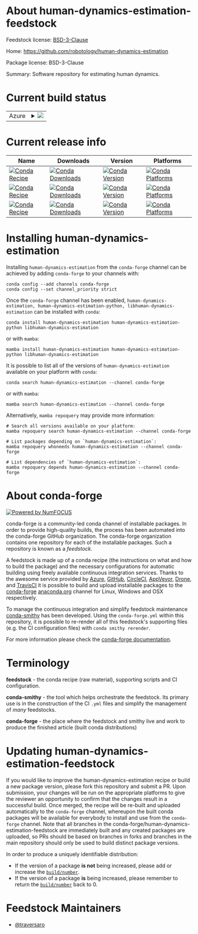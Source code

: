 About human-dynamics-estimation-feedstock
=========================================

Feedstock license: [BSD-3-Clause](https://github.com/conda-forge/human-dynamics-estimation-feedstock/blob/main/LICENSE.txt)

Home: https://github.com/robotology/human-dynamics-estimation

Package license: BSD-3-Clause

Summary: Software repository for estimating human dynamics.

Current build status
====================


<table>
    
  <tr>
    <td>Azure</td>
    <td>
      <details>
        <summary>
          <a href="https://dev.azure.com/conda-forge/feedstock-builds/_build/latest?definitionId=23514&branchName=main">
            <img src="https://dev.azure.com/conda-forge/feedstock-builds/_apis/build/status/human-dynamics-estimation-feedstock?branchName=main">
          </a>
        </summary>
        <table>
          <thead><tr><th>Variant</th><th>Status</th></tr></thead>
          <tbody><tr>
              <td>linux_64</td>
              <td>
                <a href="https://dev.azure.com/conda-forge/feedstock-builds/_build/latest?definitionId=23514&branchName=main">
                  <img src="https://dev.azure.com/conda-forge/feedstock-builds/_apis/build/status/human-dynamics-estimation-feedstock?branchName=main&jobName=linux&configuration=linux%20linux_64_" alt="variant">
                </a>
              </td>
            </tr><tr>
              <td>linux_aarch64</td>
              <td>
                <a href="https://dev.azure.com/conda-forge/feedstock-builds/_build/latest?definitionId=23514&branchName=main">
                  <img src="https://dev.azure.com/conda-forge/feedstock-builds/_apis/build/status/human-dynamics-estimation-feedstock?branchName=main&jobName=linux&configuration=linux%20linux_aarch64_" alt="variant">
                </a>
              </td>
            </tr><tr>
              <td>linux_ppc64le</td>
              <td>
                <a href="https://dev.azure.com/conda-forge/feedstock-builds/_build/latest?definitionId=23514&branchName=main">
                  <img src="https://dev.azure.com/conda-forge/feedstock-builds/_apis/build/status/human-dynamics-estimation-feedstock?branchName=main&jobName=linux&configuration=linux%20linux_ppc64le_" alt="variant">
                </a>
              </td>
            </tr><tr>
              <td>osx_64</td>
              <td>
                <a href="https://dev.azure.com/conda-forge/feedstock-builds/_build/latest?definitionId=23514&branchName=main">
                  <img src="https://dev.azure.com/conda-forge/feedstock-builds/_apis/build/status/human-dynamics-estimation-feedstock?branchName=main&jobName=osx&configuration=osx%20osx_64_" alt="variant">
                </a>
              </td>
            </tr><tr>
              <td>osx_arm64</td>
              <td>
                <a href="https://dev.azure.com/conda-forge/feedstock-builds/_build/latest?definitionId=23514&branchName=main">
                  <img src="https://dev.azure.com/conda-forge/feedstock-builds/_apis/build/status/human-dynamics-estimation-feedstock?branchName=main&jobName=osx&configuration=osx%20osx_arm64_" alt="variant">
                </a>
              </td>
            </tr><tr>
              <td>win_64</td>
              <td>
                <a href="https://dev.azure.com/conda-forge/feedstock-builds/_build/latest?definitionId=23514&branchName=main">
                  <img src="https://dev.azure.com/conda-forge/feedstock-builds/_apis/build/status/human-dynamics-estimation-feedstock?branchName=main&jobName=win&configuration=win%20win_64_" alt="variant">
                </a>
              </td>
            </tr>
          </tbody>
        </table>
      </details>
    </td>
  </tr>
</table>

Current release info
====================

| Name | Downloads | Version | Platforms |
| --- | --- | --- | --- |
| [![Conda Recipe](https://img.shields.io/badge/recipe-human--dynamics--estimation-green.svg)](https://anaconda.org/conda-forge/human-dynamics-estimation) | [![Conda Downloads](https://img.shields.io/conda/dn/conda-forge/human-dynamics-estimation.svg)](https://anaconda.org/conda-forge/human-dynamics-estimation) | [![Conda Version](https://img.shields.io/conda/vn/conda-forge/human-dynamics-estimation.svg)](https://anaconda.org/conda-forge/human-dynamics-estimation) | [![Conda Platforms](https://img.shields.io/conda/pn/conda-forge/human-dynamics-estimation.svg)](https://anaconda.org/conda-forge/human-dynamics-estimation) |
| [![Conda Recipe](https://img.shields.io/badge/recipe-human--dynamics--estimation--python-green.svg)](https://anaconda.org/conda-forge/human-dynamics-estimation-python) | [![Conda Downloads](https://img.shields.io/conda/dn/conda-forge/human-dynamics-estimation-python.svg)](https://anaconda.org/conda-forge/human-dynamics-estimation-python) | [![Conda Version](https://img.shields.io/conda/vn/conda-forge/human-dynamics-estimation-python.svg)](https://anaconda.org/conda-forge/human-dynamics-estimation-python) | [![Conda Platforms](https://img.shields.io/conda/pn/conda-forge/human-dynamics-estimation-python.svg)](https://anaconda.org/conda-forge/human-dynamics-estimation-python) |
| [![Conda Recipe](https://img.shields.io/badge/recipe-libhuman--dynamics--estimation-green.svg)](https://anaconda.org/conda-forge/libhuman-dynamics-estimation) | [![Conda Downloads](https://img.shields.io/conda/dn/conda-forge/libhuman-dynamics-estimation.svg)](https://anaconda.org/conda-forge/libhuman-dynamics-estimation) | [![Conda Version](https://img.shields.io/conda/vn/conda-forge/libhuman-dynamics-estimation.svg)](https://anaconda.org/conda-forge/libhuman-dynamics-estimation) | [![Conda Platforms](https://img.shields.io/conda/pn/conda-forge/libhuman-dynamics-estimation.svg)](https://anaconda.org/conda-forge/libhuman-dynamics-estimation) |

Installing human-dynamics-estimation
====================================

Installing `human-dynamics-estimation` from the `conda-forge` channel can be achieved by adding `conda-forge` to your channels with:

```
conda config --add channels conda-forge
conda config --set channel_priority strict
```

Once the `conda-forge` channel has been enabled, `human-dynamics-estimation, human-dynamics-estimation-python, libhuman-dynamics-estimation` can be installed with `conda`:

```
conda install human-dynamics-estimation human-dynamics-estimation-python libhuman-dynamics-estimation
```

or with `mamba`:

```
mamba install human-dynamics-estimation human-dynamics-estimation-python libhuman-dynamics-estimation
```

It is possible to list all of the versions of `human-dynamics-estimation` available on your platform with `conda`:

```
conda search human-dynamics-estimation --channel conda-forge
```

or with `mamba`:

```
mamba search human-dynamics-estimation --channel conda-forge
```

Alternatively, `mamba repoquery` may provide more information:

```
# Search all versions available on your platform:
mamba repoquery search human-dynamics-estimation --channel conda-forge

# List packages depending on `human-dynamics-estimation`:
mamba repoquery whoneeds human-dynamics-estimation --channel conda-forge

# List dependencies of `human-dynamics-estimation`:
mamba repoquery depends human-dynamics-estimation --channel conda-forge
```


About conda-forge
=================

[![Powered by
NumFOCUS](https://img.shields.io/badge/powered%20by-NumFOCUS-orange.svg?style=flat&colorA=E1523D&colorB=007D8A)](https://numfocus.org)

conda-forge is a community-led conda channel of installable packages.
In order to provide high-quality builds, the process has been automated into the
conda-forge GitHub organization. The conda-forge organization contains one repository
for each of the installable packages. Such a repository is known as a *feedstock*.

A feedstock is made up of a conda recipe (the instructions on what and how to build
the package) and the necessary configurations for automatic building using freely
available continuous integration services. Thanks to the awesome service provided by
[Azure](https://azure.microsoft.com/en-us/services/devops/), [GitHub](https://github.com/),
[CircleCI](https://circleci.com/), [AppVeyor](https://www.appveyor.com/),
[Drone](https://cloud.drone.io/welcome), and [TravisCI](https://travis-ci.com/)
it is possible to build and upload installable packages to the
[conda-forge](https://anaconda.org/conda-forge) [anaconda.org](https://anaconda.org/)
channel for Linux, Windows and OSX respectively.

To manage the continuous integration and simplify feedstock maintenance
[conda-smithy](https://github.com/conda-forge/conda-smithy) has been developed.
Using the ``conda-forge.yml`` within this repository, it is possible to re-render all of
this feedstock's supporting files (e.g. the CI configuration files) with ``conda smithy rerender``.

For more information please check the [conda-forge documentation](https://conda-forge.org/docs/).

Terminology
===========

**feedstock** - the conda recipe (raw material), supporting scripts and CI configuration.

**conda-smithy** - the tool which helps orchestrate the feedstock.
                   Its primary use is in the construction of the CI ``.yml`` files
                   and simplify the management of *many* feedstocks.

**conda-forge** - the place where the feedstock and smithy live and work to
                  produce the finished article (built conda distributions)


Updating human-dynamics-estimation-feedstock
============================================

If you would like to improve the human-dynamics-estimation recipe or build a new
package version, please fork this repository and submit a PR. Upon submission,
your changes will be run on the appropriate platforms to give the reviewer an
opportunity to confirm that the changes result in a successful build. Once
merged, the recipe will be re-built and uploaded automatically to the
`conda-forge` channel, whereupon the built conda packages will be available for
everybody to install and use from the `conda-forge` channel.
Note that all branches in the conda-forge/human-dynamics-estimation-feedstock are
immediately built and any created packages are uploaded, so PRs should be based
on branches in forks and branches in the main repository should only be used to
build distinct package versions.

In order to produce a uniquely identifiable distribution:
 * If the version of a package **is not** being increased, please add or increase
   the [``build/number``](https://docs.conda.io/projects/conda-build/en/latest/resources/define-metadata.html#build-number-and-string).
 * If the version of a package **is** being increased, please remember to return
   the [``build/number``](https://docs.conda.io/projects/conda-build/en/latest/resources/define-metadata.html#build-number-and-string)
   back to 0.

Feedstock Maintainers
=====================

* [@traversaro](https://github.com/traversaro/)


<!-- dummy commit to enable rerendering -->

